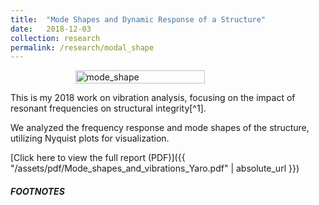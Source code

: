 ```yaml
---
title:  "Mode Shapes and Dynamic Response of a Structure"
date:   2018-12-03
collection: research
permalink: /research/modal_shape
---
```

<figure style="display: flex; flex-direction: column; align-items: center;">
  <img src="{{ "/assets/img/research/Mode_shape.png" | absolute_url }}" alt="mode_shape" class="post-pic" style="width: 70%;"/>
</figure>
This is my 2018 work on vibration analysis, focusing on the impact of resonant frequencies on structural integrity[^1]. 

We analyzed the frequency response and mode shapes of the structure, utilizing Nyquist plots for visualization.

[Click here to view the full report (PDF)]({{ "/assets/pdf/Mode_shapes_and_vibrations_Yaro.pdf" | absolute_url }})

##### FOOTNOTES
[^1]: The research piece was part of the course on Structural Dynamics taught by <a href="https://profiles.imperial.ac.uk/silvestre.pinho"> Prof. Silvestre Taviera Pinho. </a> 
